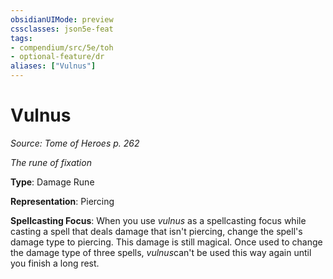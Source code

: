 ```yaml
---
obsidianUIMode: preview
cssclasses: json5e-feat
tags:
- compendium/src/5e/toh
- optional-feature/dr
aliases: ["Vulnus"]
---
```

# Vulnus
*Source: Tome of Heroes p. 262*  

*The rune of fixation*

**Type**: Damage Rune

**Representation**: Piercing

**Spellcasting Focus**: When you use *vulnus* as a spellcasting focus while casting a spell that deals damage that isn't piercing, change the spell's damage type to piercing. This damage is still magical. Once used to change the damage type of three spells, *vulnus*can't be used this way again until you finish a long rest.